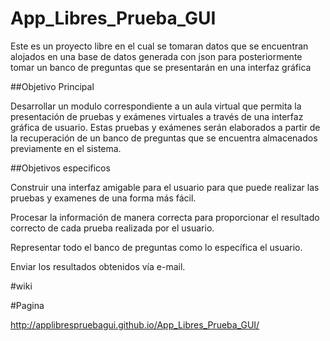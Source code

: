 # App_Libres_Prueba_GUI
Este es un proyecto libre en el cual se tomaran datos que se encuentran alojados en una base de datos generada con json para posteriormente tomar un banco de preguntas que se presentarán en una interfaz gráfica


##Objetivo Principal

Desarrollar un modulo correspondiente a un aula virtual que permita la presentación de pruebas y  exámenes virtuales a través de una interfaz gráfica de usuario. Estas pruebas y exámenes  serán elaborados a partir de la recuperación de un banco de preguntas que se encuentra almacenados previamente en el sistema.   


##Objetivos especificos

Construir una interfaz amigable para el usuario para que puede realizar las pruebas y examenes de una forma más fácil.

Procesar la información de manera correcta para proporcionar el resultado correcto de cada prueba realizada por el usuario.

Representar todo el banco de preguntas como lo específica el usuario.

Enviar los resultados obtenidos vía e-mail.





#wiki

#Pagina 

http://applibrespruebagui.github.io/App_Libres_Prueba_GUI/




